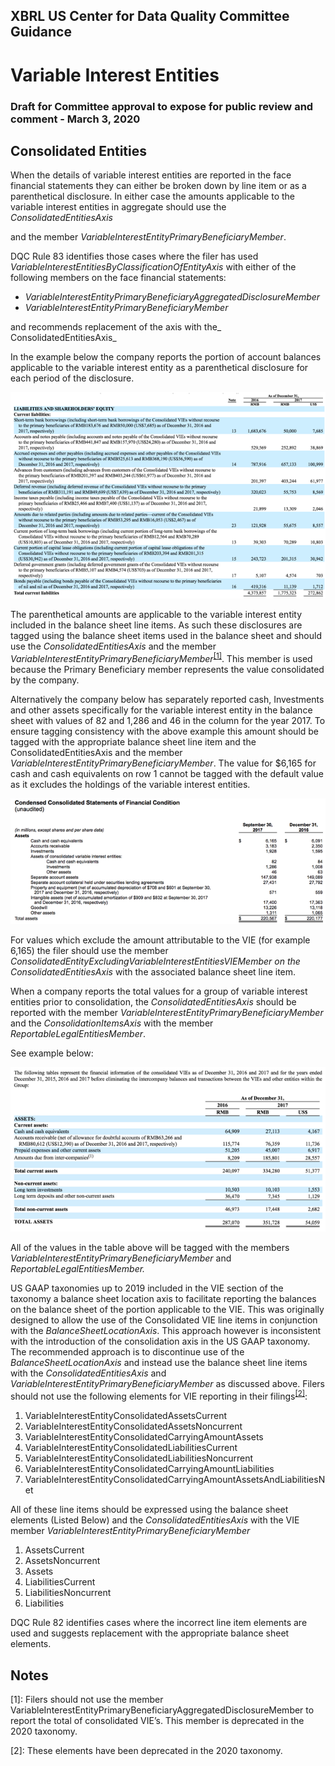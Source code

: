 ## XBRL US Center for Data Quality Committee Guidance
# Variable Interest Entities
### Draft for Committee approval to expose for public review and comment - March 3, 2020

## Consolidated Entities

When the details of variable interest entities are reported in the face financial statements they can either be broken down by line item or as a parenthetical disclosure.  In either case the amounts applicable to the variable interest entities in aggregate should use the _ConsolidatedEntitiesAxis_

and the member _VariableInterestEntityPrimaryBeneficiaryMember_. 

DQC Rule 83 identifies those cases where the filer has used _VariableInterestEntitiesByClassificationOfEntityAxis_ with either of  the following members on the face financial statements:

*   _VariableInterestEntityPrimaryBeneficiaryAggregatedDisclosureMember_
*   _VariableInterestEntityPrimaryBeneficiaryMember_

and recommends replacement of the axis with the_ ConsolidatedEntitiesAxis_

In the example below the company reports the portion of account balances applicable to the variable interest entity as a parenthetical disclosure for each period of the disclosure.

![alt_text](images/vie01.png "image_tooltip")
 
The parenthetical amounts are applicable to the variable interest entity included in the balance sheet line items.  As such these disclosures are tagged using the balance sheet items used in the balance sheet and should use the _ConsolidatedEntitiesAxis_ and the member _VariableInterestEntityPrimaryBeneficiaryMember_<sup>[[1]](#ftn1)</sup>.  This member is used because the Primary Beneficiary member represents the value consolidated by the company. 

Alternatively the company below has separately  reported cash, Investments and other assets specifically for the variable interest entity in the balance sheet with values of 82 and 1,286 and 46 in the column for the year 2017.  To ensure tagging consistency with the above example this amount should be tagged with the appropriate balance sheet line item and the ConsolidatedEntitiesAxis and the member _VariableInterestEntityPrimaryBeneficiaryMember_.  The value for $6,165 for cash and cash equivalents on row 1  cannot be tagged with the default value as it excludes the holdings of the variable interest entities.

![alt_text](images/vie02.png "image_tooltip")

For values which exclude the amount attributable to the VIE (for example 6,165) the filer should use the member  _ConsolidatedEntityExcludingVariableInterestEntitiesVIEMember on the ConsolidatedEntitiesAxis_ with the associated balance sheet line item.

When a company reports the total values for a group of variable interest entities prior to consolidation, the _ConsolidatedEntitiesAxis_ should be reported with the member _VariableInterestEntityPrimaryBeneficiaryMember_ and the _ConsolidationItemsAxis_ with the member <em>ReportableLegalEntitiesMember</em>.

See example below:

![alt_text](images/vie03.png "image_tooltip")

All of the values in the table above will be tagged with the members _VariableInterestEntityPrimaryBeneficiaryMember_ and _ReportableLegalEntitiesMember._

US GAAP taxonomies up to 2019 included in the VIE section of the taxonomy a balance sheet location axis to facilitate reporting the balances on the balance sheet of the portion applicable to the VIE.  This was originally designed to allow the use of the Consolidated VIE line items in conjunction with the _BalanceSheetLocationAxis_. This approach however is inconsistent with the introduction of the consolidation axis in the US GAAP taxonomy.  The recommended approach is to discontinue use of the _BalanceSheetLocationAxis_  and instead use the balance sheet line items with the _ConsolidatedEntitiesAxis_ and _VariableInterestEntityPrimaryBeneficiaryMember_  as discussed above. Filers should not use the following elements for VIE reporting in their filings<sup>[[2]](#ftn2)</sup>:

1. VariableInterestEntityConsolidatedAssetsCurrent
2. VariableInterestEntityConsolidatedAssetsNoncurrent
3. VariableInterestEntityConsolidatedCarryingAmountAssets
4. VariableInterestEntityConsolidatedLiabilitiesCurrent
5. VariableInterestEntityConsolidatedLiabilitiesNoncurrent
6. VariableInterestEntityConsolidatedCarryingAmountLiabilities
7. VariableInterestEntityConsolidatedCarryingAmountAssetsAndLiabilitiesNet

All of these line items should be expressed using the balance sheet elements (Listed Below) and the _ConsolidatedEntitiesAxis_ with the VIE member  _VariableInterestEntityPrimaryBeneficiaryMember_

1. AssetsCurrent
2. AssetsNoncurrent
3. Assets
4. LiabilitiesCurrent
5. LiabilitiesNoncurrent
6. Liabilities

DQC Rule 82 identifies cases where the incorrect line item elements are used and suggests replacement with the appropriate balance sheet elements.

<!-- Footnotes themselves at the bottom. -->
## Notes

<a name="ftn1">[1]</a>:
     Filers should not use the member VariableInterestEntityPrimaryBeneficiaryAggregatedDisclosureMember to report the total of consolidated VIE’s.  This member is deprecated in the 2020 taxonomy.

<a name="ftn2">[2]</a>:
     These elements have been deprecated in the 2020 taxonomy.